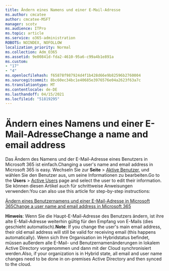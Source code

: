 ```yaml
---
title: Ändern eines Namens und einer E-Mail-Adresse
ms.author: cmcatee
author: cmcatee-MSFT
manager: scotv
ms.audience: ITPro
ms.topic: article
ms.service: o365-administration
ROBOTS: NOINDEX, NOFOLLOW
localization_priority: Normal
ms.collection: Adm_O365
ms.assetid: 9e00841d-fda2-4610-95a6-c99a4b1e891a
ms.custom:
- "17"
- "4"
ms.openlocfilehash: f65878f987924d4f1b428d66e9b82596b2760004
ms.sourcegitcommit: 8bc60ec34bc1e40685e3976576e04a2623f63a7c
ms.translationtype: MT
ms.contentlocale: de-DE
ms.lasthandoff: 04/15/2021
ms.locfileid: "51819295"
---
```

# <a name="change-a-name-and-email-address"></a><span data-ttu-id="f4160-102">Ändern eines Namens und einer E-Mail-Adresse</span><span class="sxs-lookup"><span data-stu-id="f4160-102">Change a name and email address</span></span>

<span data-ttu-id="f4160-103">Das Ändern des Namens und der E-Mail-Adresse eines Benutzers in Microsoft 365 ist einfach.</span><span class="sxs-lookup"><span data-stu-id="f4160-103">Changing a user's name and email address in Microsoft 365 is easy.</span></span> <span data-ttu-id="f4160-104">Wechseln Sie zur **Seite** \> [Aktive Benutzer,](https://go.microsoft.com/fwlink/p/?linkid=834822) und wählen Sie den Benutzer aus, um seine Informationen zu bearbeiten.</span><span class="sxs-lookup"><span data-stu-id="f4160-104">Go to the **Users** \> [Active Users](https://go.microsoft.com/fwlink/p/?linkid=834822) page and select the user to edit their information.</span></span> <span data-ttu-id="f4160-105">Sie können diesen Artikel auch für schrittweise Anweisungen verwenden:</span><span class="sxs-lookup"><span data-stu-id="f4160-105">You can also use this article for step-by-step instructions:</span></span>
  
[<span data-ttu-id="f4160-106">Ändern eines Benutzernamens und einer E-Mail-Adresse in Microsoft 365</span><span class="sxs-lookup"><span data-stu-id="f4160-106">Change a user name and email address in Microsoft 365</span></span>](https://docs.microsoft.com/microsoft-365/admin/add-users/change-a-user-name-and-email-address)
  
 <span data-ttu-id="f4160-107">**Hinweis**: Wenn Sie die Haupt-E-Mail-Adresse des Benutzers ändern, ist ihre alte E-Mail-Adresse weiterhin gültig für den Empfang von E-Mails (dies geschieht automatisch).</span><span class="sxs-lookup"><span data-stu-id="f4160-107">**Note**: If you change the user's main email address, their old email address will still be valid for receiving email (this happens automatically).</span></span> <span data-ttu-id="f4160-108">Wenn sich Ihre Organisation im Hybridstatus befindet, müssen außerdem alle E-Mail- und Benutzernamenänderungen in lokalem Active Directory vorgenommen und dann mit der Cloud synchronisiert werden.</span><span class="sxs-lookup"><span data-stu-id="f4160-108">Also, if your organization is in Hybrid state, all email and user name changes need to be done in on-premises Active Directory and then synced to the cloud.</span></span>